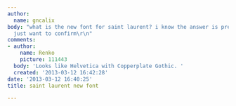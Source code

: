 ```yaml
---
author:
  name: gncalix
body: "what is the new font for saint laurent? i know the answer is pretty basic but
  just want to confirm\r\n"
comments:
- author:
    name: Renko
    picture: 111443
  body: 'Looks like Helvetica with Copperplate Gothic. '
  created: '2013-03-12 16:42:28'
date: '2013-03-12 16:40:25'
title: saint laurent new font

---
```

